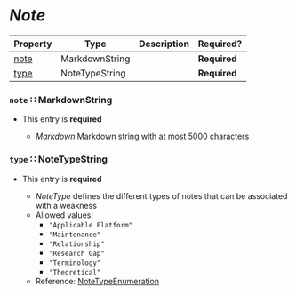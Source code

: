 <a id="map112"></a>
# *Note*

| Property | Type | Description | Required? |
| -------- | ---- | ----------- | --------- |
|[note](#note-markdownstring)|MarkdownString| |**Required**|
|[type](#type-notetypestring)|NoteTypeString| |**Required**|


<a id="note-markdownstring"></a>
### `note` ∷ MarkdownString

* This entry is **required**


  * *Markdown* Markdown string with at most 5000 characters

<a id="type-notetypestring"></a>
### `type` ∷ NoteTypeString

* This entry is **required**


  * *NoteType* defines the different types of notes that can be associated with a weakness
  * Allowed values:
    * `"Applicable Platform"`
    * `"Maintenance"`
    * `"Relationship"`
    * `"Research Gap"`
    * `"Terminology"`
    * `"Theoretical"`
  * Reference: [NoteTypeEnumeration](https://cwe.mitre.org/documents/schema/#NoteTypeEnumeration)

